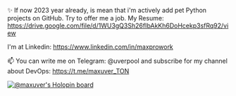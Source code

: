 ✨ If now 2023 year already, is mean that i'm actively add pet Python projects on GitHub. Try to offer me a job. My Resume: https://drive.google.com/file/d/1WU3gQ3Sh26fIbAkKh6DoHcekp3sfRq92/view

I'm at Linkedin: https://www.linkedin.com/in/maxprowork

📫 You can write me on Telegram: @uverpool 
and subscribe for my channel about DevOps: https://t.me/maxuver_TON

[![@maxuver's Holopin board](https://holopin.me/maxuver)](https://holopin.io/@maxuver)  
   
<!---
maxuver/maxuver is a ✨ special ✨ repository because its `README.md` (this file) appears on your GitHub profile.
You can click the Preview link to take a look at your changes.
--->
